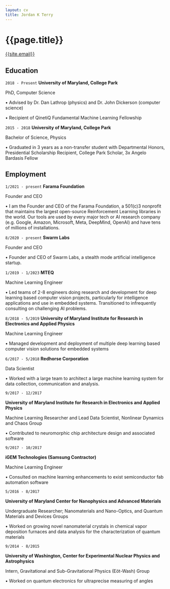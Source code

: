 ```yaml
---
layout: cv
title: Jordan K Terry
---
```

# {{page.title}}

<div style="font-size:15px" id="webaddress">
<a href="mailto:{{site.email}}">{{site.email}}</a>
</div>


## Education

`2018 - Present`
__University of Maryland, College Park__

PhD, Computer Science

• Advised by Dr. Dan Lathrop (physics) and Dr. John Dickerson (computer science)

• Recipient of QinetiQ Fundamental Machine Learning Fellowship

`2015 - 2018`
__University of Maryland, College Park__

Bachelor of Science, Physics

• Graduated in 3 years as a non-transfer student with Departmental Honors, Presidential Scholarship Recipient, College Park Scholar, 3x Angelo Bardasis Fellow


## Employment

`1/2021 - present`
__Farama Foundation__

Founder and CEO

•  I am the Founder and CEO of the Farama Foundation, a 501(c)3 nonprofit that maintains the largest open-source Reinforcement Learning libraries in the world. Our tools are used by every major tech or AI research company (e.g. Google, Amazon, Microsoft, Meta, DeepMind, OpenAI) and have tens of millions of installations.

`8/2020 - present`
__Swarm Labs__

Founder and CEO

•  Founder and CEO of Swarm Labs, a stealth mode artificial intelligence startup.

`1/2019 - 1/2023`
__MTEQ__

Machine Learning Engineer

•  Led teams of 2-8 engineers doing research and development for deep learning based computer vision projects, particularly for intelligence applications and use in embedded systems. Transitioned to infrequently consulting on challenging AI problems.


`8/2018 - 5/2019`
__University of Maryland Institute for Research in Electronics and Applied Physics__

Machine Learning Engineer

•  Managed development and deployment of multiple deep learning based computer vision solutions for embedded systems


`6/2017 - 5/2018`
__Redhorse Corporation__

Data Scientist

•  Worked with a large team to architect a large machine learning system for data collection, communication and analysis.

`9/2017 - 12/2017`

__University of Maryland Institute for Research in Electronics and Applied Physics__

Machine Learning Researcher and Lead Data Scientist, Nonlinear Dynamics and Chaos Group

•  Contributed to neuromorphic chip architecture design and associated software

`9/2017 - 10/2017`

__iGEM Technologies (Samsung Contractor)__

Machine Learning Engineer

•  Consulted on machine learning enhancements to exist semiconductor fab automation software


`5/2016 - 8/2017`

__University of Maryland Center for Nanophysics and Advanced Materials__

Undergraduate Researcher; Nanomaterials and Nano-Optics, and Quantum Materials and Devices Groups

•  Worked on growing novel nanomaterial crystals in chemical vapor deposition furnaces and data analysis for the characterization of quantum materials

`9/2014 - 8/2015`

__University of Washington, Center for Experimental Nuclear Physics and Astrophysics__

Intern, Gravitational and Sub-Gravitational Physics (Eöt-Wash) Group

•  Worked on quantum electronics for ultraprecise measuring of angles


